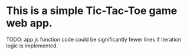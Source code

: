 # This is a simple Tic-Tac-Toe game web app.

TODO: app.js function code could be significantly fewer lines if iteration logic is implemented.
